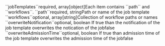 <tr><td>``jobTemplates``</td><td>required, array[object]</td><td>Each item contains ``path`` and ``workflows``.</td><td></td><td></td></tr>
<tr><td style="padding-left:20px;">``path``</td><td>required, string</td><td>Path or name of the job template</td><td></td><td></td></tr>
<tr><td style="padding-left:20px;">``workflows``</td><td>optional, array[string]</td><td>Collection of workflow paths or names</td><td></td><td></td></tr>
<tr><td>``overwriteNotification``</td><td>optional, boolean</td>
<td>If true than the notification of the job template overwrites the notication of the job</td><td><td>false</td></tr>
<tr><td>``overwriteAdmissionTime``</td><td>optional, boolean</td>
<td>If true than admission time of the job template overwrites the admission time of the job</td><td><td>false</td></tr>
